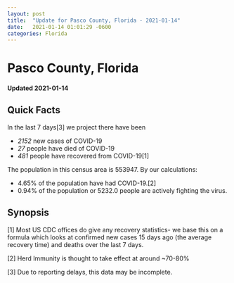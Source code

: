 ```yaml
---
layout: post
title:  "Update for Pasco County, Florida - 2021-01-14"
date:   2021-01-14 01:01:29 -0600
categories: Florida
---
```


# Pasco County, Florida
#### Updated 2021-01-14

## Quick Facts

In the last 7 days[3] we project there have been
- *2152* new cases of COVID-19
- *27* people have died of COVID-19
- *481* people have recovered from COVID-19[1]

The population in this census area is 553947. By our calculations:
- 4.65% of the population have had COVID-19.[2]
- 0.94% of the population or 5232.0 people are actively fighting the virus.

## Synopsis




[1] Most US CDC offices do give any recovery statistics- we base this on a formula which looks at confirmed new cases
15 days ago (the average recovery time) and deaths over the last 7 days.

[2] Herd Immunity is thought to take effect at around ~70-80%

[3] Due to reporting delays, this data may be incomplete.
 
    